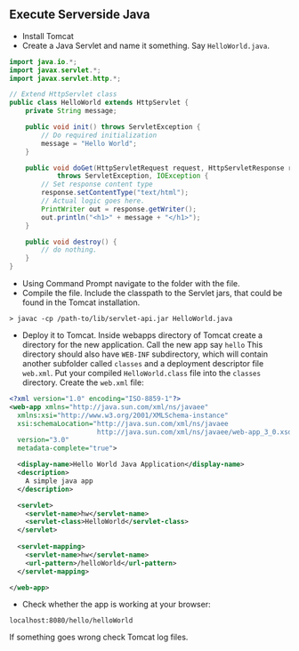 ## Execute Serverside Java

* Install Tomcat
* Create a Java Servlet and name it something. Say `HelloWorld.java`.
```java
import java.io.*;
import javax.servlet.*;
import javax.servlet.http.*;

// Extend HttpServlet class
public class HelloWorld extends HttpServlet {
    private String message;

    public void init() throws ServletException {
        // Do required initialization
        message = "Hello World";
    }

    public void doGet(HttpServletRequest request, HttpServletResponse response)
            throws ServletException, IOException {
        // Set response content type
        response.setContentType("text/html");
        // Actual logic goes here.
        PrintWriter out = response.getWriter();
        out.println("<h1>" + message + "</h1>");
    }

    public void destroy() {
        // do nothing.
    }
}
```
* Using Command Prompt navigate to the folder with the file.
* Compile the file. Include the classpath to the Servlet jars, that could be found in the Tomcat installation.
```
> javac -cp /path-to/lib/servlet-api.jar HelloWorld.java 
```
* Deploy it to Tomcat. Inside webapps directory of Tomcat create a directory for the new application. Call the new app say `hello` This directory should also have `WEB-INF` subdirectory, which will contain another subfolder called `classes` and a deployment descriptor file `web.xml`. Put your compiled `HelloWorld.class` file into the `classes` directory. Create the `web.xml` file:
```xml
<?xml version="1.0" encoding="ISO-8859-1"?>
<web-app xmlns="http://java.sun.com/xml/ns/javaee"
  xmlns:xsi="http://www.w3.org/2001/XMLSchema-instance"
  xsi:schemaLocation="http://java.sun.com/xml/ns/javaee
                      http://java.sun.com/xml/ns/javaee/web-app_3_0.xsd"
  version="3.0"
  metadata-complete="true">

  <display-name>Hello World Java Application</display-name>
  <description>
    A simple java app
  </description>

  <servlet>
    <servlet-name>hw</servlet-name>
    <servlet-class>HelloWorld</servlet-class>
  </servlet>
 
  <servlet-mapping>
    <servlet-name>hw</servlet-name>
    <url-pattern>/helloWorld</url-pattern>
  </servlet-mapping>

</web-app>
```
* Check whether the app is working at your browser:
```
localhost:8080/hello/helloWorld
```
If something goes wrong check Tomcat log files.
